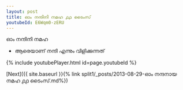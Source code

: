 ```yaml
---
layout: post
title: ഓം നന്ദിനി നമഹ ൧൧ ടൈംസ്
youtubeId: E6Wqm0-zERU
---
```

 
 
 ഓം നന്ദിനി നമഹ 
 
 -  ആരെയാണ് നന്ദി എന്നും വിളിക്കുന്നത് 
 
  
 
  
 
 
 
 
 
 


{% include youtubePlayer.html id=page.youtubeId %}
 
[Next]({{ site.baseurl }}{% link  split1/_posts/2013-08-29-ഓം നന്ദനായ നമഹ ൧൧ ടൈംസ്.md%})
 
